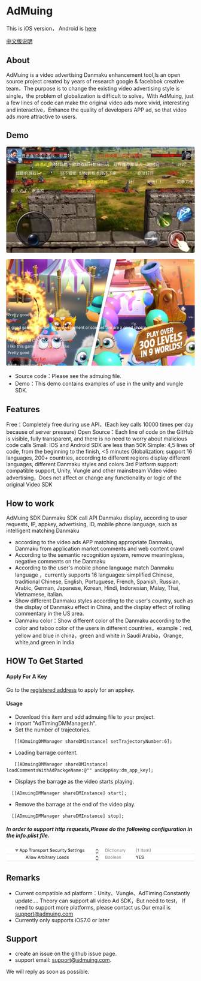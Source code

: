 # AdMuing

This is iOS version， Android is [here](https://github.com/admuing/admuing-android)

[中文版说明](https://github.com/admuing/admuing-iOS/blob/master/README_CN.md)

## About

AdMuing is a video advertising Danmaku enhancement tool,Is an open source project created by years of research google & facebbok creative team，The purpose is to change the existing video advertising style is single，the problem of globalization is difficult to solve，With AdMuing, just a few lines of code can make the original video ads more vivid, interesting and interactive，Enhance the quality of developers APP ad, so that video ads more attractive to users.

## Demo

![img](IMG/i1.jpg)

![img](IMG/i2.png)

* Source code：Please see the admuing file.
* Demo：This demo contains examples of use in the unity and vungle SDK.

## Features
Free：Completely free during use API，(Each key calls 10000 times per day because of server pressure)
Open Source：Each line of code on the GitHub is visible, fully transparent, and there is no need to worry about malicious code calls
Small: IOS and Android SDK are less than 50K
Simple: 4,5 lines of code, from the beginning to the finish, <5 minutes
Globalization: support 16 languages, 200+ countries, according to different regions display different languages, different Danmaku styles and colors
3rd Platform support: compatible support, Unity, Vungle and other mainstream Video video advertising，Does not affect or change any functionality or logic of the original Video SDK


## How to work

AdMuing SDK Danmaku SDK call API Danmaku display, according to user requests, IP, appkey, advertising, ID, mobile phone language, such as intelligent matching Danmaku

* according to the  video ads APP matching appropriate Danmaku, Danmaku from application market comments and web content crawl
* According to the semantic recognition system, remove meaningless, negative comments on the Danmaku
* According to the user's mobile phone language match Danmaku language ，currently supports 16 languages: simplified Chinese, traditional Chinese, English, Portuguese, French, Spanish, Russian, Arabic, German, Japanese, Korean, Hindi, Indonesian, Malay, Thai, Vietnamese, italian.
* Show different Danmaku styles according to the user's country, such as the display of Danmaku effect in China, and the display effect of rolling commentary in the US area.
* Danmaku color：Show different color of the Danmaku according to the color and taboo color of the users in different countries，example：red, yellow and blue in china，green and white in Saudi Arabia，Orange, white,and green in India


## HOW To Get Started

#### Apply For A Key

Go to the [registered address](http://register.admuing.com/) to apply for an appkey.


#### Usage

* Download this item and add admuing file to your project.
* import "AdTimingDMManager.h".
* Set the number of trajectories.

 ```
    [[ADmuingDMManager shareDMInstance] setTrajectoryNumber:6];
 ```
 
* Loading barrage content.
 
 ```
    [[ADmuingDMManager shareDMInstance] loadCommentsWithAdPackgeName:@"" andAppKey:dm_app_key];
 ```

* Displays the barrage as the video starts playing.

 ```
   [[ADmuingDMManager shareDMInstance] start];
 ```
 
* Remove the barrage at the end of the video play.

 ```
   [[ADmuingDMManager shareDMInstance] stop];
 ```
 
##### In order to support http requests,Please do the following configuration in the info.plist file.

   ![img](IMG/ats.png)

## Remarks

* Current compatible ad platform：Unity、Vungle、AdTiming.Constantly update....
Theory can support all video Ad SDK，But need to test， If need to support more platforms, please contact us.Our email is <font color=red>support@admuing.com</font>
* Currently only supports iOS7.0 or later
 
## Support
* create an issue on the github issue page.
* support email: <font color=red>support@admuing.com</font>. 

 We will reply as soon as possible.
